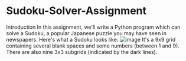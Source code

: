 # Sudoku-Solver-Assignment
Introduction
In this assignment, we'll write a Python program which can solve a Sudoku, a popular Japanese puzzle you may have seen in newspapers. Here's what a Sudoku looks like:
![image](https://user-images.githubusercontent.com/59883315/196273966-d3d93b51-89b2-4219-baa1-d39f763b98c4.png)
It's a 9x9 grid containing several blank spaces and some numbers (between 1 and 9). There are also nine 3x3 subgrids (indicated by the dark lines).
